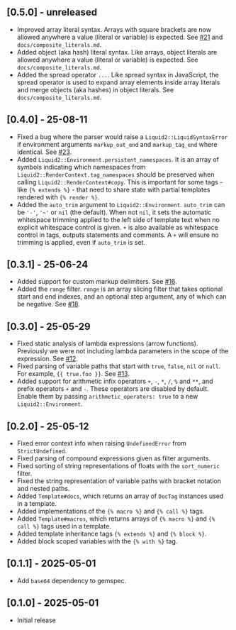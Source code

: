 ## [0.5.0] - unreleased

- Improved array literal syntax. Arrays with square brackets are now allowed anywhere a value (literal or variable) is expected. See [#21](https://github.com/jg-rp/ruby-liquid2/issues/21) and `docs/composite_literals.md`.
- Added object (aka hash) literal syntax. Like arrays, object literals are allowed anywhere a value (literal or variable) is expected. See `docs/composite_literals.md`.
- Added the spread operator `...`. Like spread syntax in JavaScript, the spread operator is used to expand array elements inside array literals and merge objects (aka hashes) in object literals. See `docs/composite_literals.md`.

## [0.4.0] - 25-08-11

- Fixed a bug where the parser would raise a `Liquid2::LiquidSyntaxError` if environment arguments `markup_out_end` and `markup_tag_end` where identical. See [#23](https://github.com/jg-rp/ruby-liquid2/issues/23).
- Added `Liquid2::Environment.persistent_namespaces`. It is an array of symbols indicating which namespaces from `Liquid2::RenderContext.tag_namespaces` should be preserved when calling `Liquid2::RenderContext#copy`. This is important for some tags - like `{% extends %}` - that need to share state with partial templates rendered with `{% render %}`.
- Added the `auto_trim` argument to `Liquid2::Environment`. `auto_trim` can be `'-'`, `'~'` or `nil` (the default). When not `nil`, it sets the automatic whitespace trimming applied to the left side of template text when no explicit whitespace control is given. `+` is also available as whitespace control in tags, outputs statements and comments. A `+` will ensure no trimming is applied, even if `auto_trim` is set.

## [0.3.1] - 25-06-24

- Added support for custom markup delimiters. See [#16](https://github.com/jg-rp/ruby-liquid2/pull/16).
- Added the `range` filter. `range` is an array slicing filter that takes optional start and end indexes, and an optional step argument, any of which can be negative. See [#18](https://github.com/jg-rp/ruby-liquid2/pull/18).

## [0.3.0] - 25-05-29

- Fixed static analysis of lambda expressions (arrow functions). Previously we were not including lambda parameters in the scope of the expression. See [#12](https://github.com/jg-rp/ruby-liquid2/issues/12).
- Fixed parsing of variable paths that start with `true`, `false`, `nil` or `null`. For example, `{{ true.foo }}`. See [#13](https://github.com/jg-rp/ruby-liquid2/issues/13).
- Added support for arithmetic infix operators `+`, `-`, `*`, `/`, `%` and `**`, and prefix operators `+` and `-`. These operators are disabled by default. Enable them by passing `arithmetic_operators: true` to a new `Liquid2::Environment`.

## [0.2.0] - 25-05-12

- Fixed error context info when raising `UndefinedError` from `StrictUndefined`.
- Fixed parsing of compound expressions given as filter arguments.
- Fixed sorting of string representations of floats with the `sort_numeric` filter.
- Fixed the string representation of variable paths with bracket notation and nested paths.
- Added `Template#docs`, which returns an array of `DocTag` instances used in a template.
- Added implementations of the `{% macro %}` and `{% call %}` tags.
- Added `Template#macros`, which returns arrays of `{% macro %}` and `{% call %}` tags used in a template.
- Added template inheritance tags `{% extends %}` and `{% block %}`.
- Added block scoped variables with the `{% with %}` tag.

## [0.1.1] - 2025-05-01

- Add `base64` dependency to gemspec.

## [0.1.0] - 2025-05-01

- Initial release
